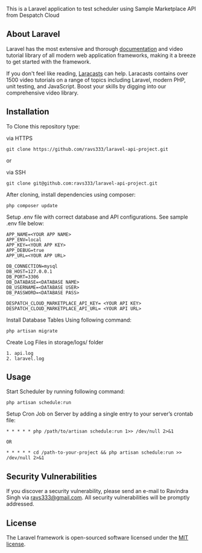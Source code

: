 
This is a Laravel application to test scheduler using Sample Marketplace API from Despatch Cloud

## About Laravel

Laravel has the most extensive and thorough [documentation](https://laravel.com/docs) and video tutorial library of all modern web application frameworks, making it a breeze to get started with the framework.

If you don't feel like reading, [Laracasts](https://laracasts.com) can help. Laracasts contains over 1500 video tutorials on a range of topics including Laravel, modern PHP, unit testing, and JavaScript. Boost your skills by digging into our comprehensive video library.

## Installation

To Clone this repository type:

via HTTPS
```
git clone https://github.com/ravs333/laravel-api-project.git
```
or

via SSH
```
git clone git@github.com:ravs333/laravel-api-project.git
```


After cloning, install dependencies using composer:
```
php composer update 
```


Setup .env file with correct database and API configurations. See sample .env file below:
```
APP_NAME=<YOUR APP NAME>
APP_ENV=local
APP_KEY=<YOUR APP KEY>
APP_DEBUG=true
APP_URL=<YOUR APP URL>

DB_CONNECTION=mysql
DB_HOST=127.0.0.1
DB_PORT=3306
DB_DATABASE=<DATABASE NAME>
DB_USERNAME=<DATABASE USER>
DB_PASSWORD=<DATABASE PASS>

DESPATCH_CLOUD_MARKETPLACE_API_KEY= <YOUR API KEY>
DESPATCH_CLOUD_MARKETPLACE_API_URL= <YOUR API URL>
```


Install Database Tables Using following command:
```
php artisan migrate 
```

Create Log Files in storage/logs/ folder
```
1. api.log
2. laravel.log 
```

## Usage
Start Scheduler by running following command:
```
php artisan schedule:run
```

Setup Cron Job on Server by adding a single entry to your server’s crontab file:
```
* * * * * php /path/to/artisan schedule:run 1>> /dev/null 2>&1

OR

* * * * * cd /path-to-your-project && php artisan schedule:run >> /dev/null 2>&1
```

## Security Vulnerabilities

If you discover a security vulnerability, please send an e-mail to Ravindra Singh via [ravs333@gmail.com](mailto:ravs333@gmail.com). All security vulnerabilities will be promptly addressed.

## License

The Laravel framework is open-sourced software licensed under the [MIT license](https://opensource.org/licenses/MIT).
